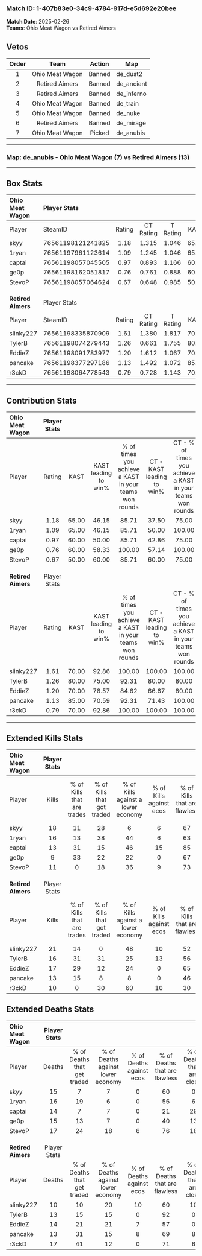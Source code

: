 ### Match ID: 1-407b83e0-34c9-4784-917d-e5d692e20bee  
**Match Date**: 2025-02-26  
**Teams**: Ohio Meat Wagon vs Retired Aimers  

## Vetos  

| Order | Team | Action | Map |
| :---: | :--: | :----: | --- |
| 1 | Ohio Meat Wagon | Banned | de_dust2 |
| 2 | Retired Aimers | Banned | de_ancient |
| 3 | Retired Aimers | Banned | de_inferno |
| 4 | Ohio Meat Wagon | Banned | de_train |
| 5 | Ohio Meat Wagon | Banned | de_nuke |
| 6 | Retired Aimers | Banned | de_mirage |
| 7 | Ohio Meat Wagon | Picked | de_anubis |

---  

### **Map**: de_anubis - Ohio Meat Wagon (7) vs Retired Aimers (13)  
---  

## Box Stats  

| **Ohio Meat Wagon** | Player Stats      |        |           |          |       |       |       |         |        |      |     |
| :- | :- | :-: | :-: | :-: | :-: | :-: | :-: | :-: | :-: | :-: | :-: |
| Player              | SteamID           | Rating | CT Rating | T Rating | KAST  |  ADR  | Kills | Assists | Deaths | K/D  | HS% |
| skyy                | 76561198121241825 |  1.18  |   1.315   |  1.046   | 65.00 | 81.9  |  18   |    1    |   15   | 1.20 | 61  |
| 1ryan               | 76561197961123614 |  1.09  |   1.245   |  1.046   | 65.00 | 81.1  |  16   |    5    |   16   | 1.00 | 37  |
| captai              | 76561198057045505 |  0.97  |   0.893   |  1.166   | 60.00 | 81.5  |  13   |    5    |   14   | 0.93 | 30  |
| ge0p                | 76561198162051817 |  0.76  |   0.761   |  0.888   | 60.00 | 70.4  |   9   |    9    |   15   | 0.60 | 22  |
| StevoP              | 76561198057064624 |  0.67  |   0.648   |  0.985   | 50.00 | 65.6  |  11   |    2    |   17   | 0.65 | 45  |
|                     |                   |        |           |          |       |       |       |         |        |      |     |
|                     |                   |        |           |          |       |       |       |         |        |      |     |
|                     |                   |        |           |          |       |       |       |         |        |      |     |
| **Retired Aimers**  | Player Stats      |        |           |          |       |       |       |         |        |      |     |
| Player              | SteamID           | Rating | CT Rating | T Rating | KAST  |  ADR  | Kills | Assists | Deaths | K/D  | HS% |
| slinky227           | 76561198335870909 |  1.61  |   1.380   |  1.817   | 70.00 | 117.1 |  21   |    5    |   10   | 2.10 | 61  |
| TylerB              | 76561198074279443 |  1.26  |   0.661   |  1.755   | 80.00 | 80.9  |  16   |    3    |   13   | 1.23 | 18  |
| EddieZ              | 76561198091783977 |  1.20  |   1.612   |  1.067   | 70.00 | 76.9  |  17   |    5    |   14   | 1.21 | 23  |
| pancake             | 76561198377297186 |  1.13  |   1.492   |  1.072   | 85.00 | 69.0  |  13   |    3    |   13   | 1.00 | 46  |
| r3ckD               | 76561198064778543 |  0.79  |   0.728   |  1.143   | 70.00 | 63.8  |  10   |    7    |   17   | 0.59 | 50  |
---  

## Contribution Stats  

| **Ohio Meat Wagon** | Player Stats |       |                      |                                                        |                           |                                                             |                          |                                                            |
| :- | :-: | :-: | :-: | :-: | :-: | :-: | :-: | :-: |
| Player              |    Rating    | KAST  | KAST leading to win% | % of times you achieve a KAST in your teams won rounds | CT - KAST leading to win% | CT - % of times you achieve a KAST in your teams won rounds | T - KAST leading to win% | T - % of times you achieve a KAST in your teams won rounds |
| skyy                |     1.18     | 65.00 |        46.15         |                         85.71                          |           37.50           |                            75.00                            |          60.00           |                           100.00                           |
| 1ryan               |     1.09     | 65.00 |        46.15         |                         85.71                          |           50.00           |                           100.00                            |          40.00           |                           66.67                            |
| captai              |     0.97     | 60.00 |        50.00         |                         85.71                          |           42.86           |                            75.00                            |          60.00           |                           100.00                           |
| ge0p                |     0.76     | 60.00 |        58.33         |                         100.00                         |           57.14           |                           100.00                            |          60.00           |                           100.00                           |
| StevoP              |     0.67     | 50.00 |        60.00         |                         85.71                          |           60.00           |                            75.00                            |          60.00           |                           100.00                           |
|                     |              |       |                      |                                                        |                           |                                                             |                          |                                                            |
|                     |              |       |                      |                                                        |                           |                                                             |                          |                                                            |
|                     |              |       |                      |                                                        |                           |                                                             |                          |                                                            |
| **Retired Aimers**  | Player Stats |       |                      |                                                        |                           |                                                             |                          |                                                            |
| Player              |    Rating    | KAST  | KAST leading to win% | % of times you achieve a KAST in your teams won rounds | CT - KAST leading to win% | CT - % of times you achieve a KAST in your teams won rounds | T - KAST leading to win% | T - % of times you achieve a KAST in your teams won rounds |
| slinky227           |     1.61     | 70.00 |        92.86         |                         100.00                         |          100.00           |                           100.00                            |          88.89           |                           100.00                           |
| TylerB              |     1.26     | 80.00 |        75.00         |                         92.31                          |           80.00           |                            80.00                            |          72.73           |                           100.00                           |
| EddieZ              |     1.20     | 70.00 |        78.57         |                         84.62                          |           66.67           |                            80.00                            |          87.50           |                           87.50                            |
| pancake             |     1.13     | 85.00 |        70.59         |                         92.31                          |           71.43           |                           100.00                            |          70.00           |                           87.50                            |
| r3ckD               |     0.79     | 70.00 |        92.86         |                         100.00                         |          100.00           |                           100.00                            |          88.89           |                           100.00                           |
---  

## Extended Kills Stats  

| **Ohio Meat Wagon** | Player Stats |                            |                            |                                    |                         |                              |                                 |                                       |                    |           |
| :- | :-: | :-: | :-: | :-: | :-: | :-: | :-: | :-: | :-: | :-: |
| Player              |    Kills     | % of Kills that are trades | % of Kills that got traded | % of Kills against a lower economy | % of Kills against ecos | % of Kills that are flawless | % of Kills that are close duels | % of Kills that are assisted by flash | Pistol Round Kills | AWP Kills |
| skyy                |      18      |             11             |             28             |                 6                  |            6            |              67              |                0                |                   0                   |         4          |     0     |
| 1ryan               |      16      |             13             |             38             |                 44                 |            6            |              63              |                6                |                   0                   |         1          |     0     |
| captai              |      13      |             31             |             15             |                 46                 |           15            |              85              |                0                |                   8                   |         0          |     1     |
| ge0p                |      9       |             33             |             22             |                 22                 |            0            |              67              |               11                |                  11                   |         1          |     0     |
| StevoP              |      11      |             0              |             18             |                 36                 |            9            |              73              |                9                |                  18                   |         0          |     5     |
|                     |              |                            |                            |                                    |                         |                              |                                 |                                       |                    |           |
|                     |              |                            |                            |                                    |                         |                              |                                 |                                       |                    |           |
|                     |              |                            |                            |                                    |                         |                              |                                 |                                       |                    |           |
| **Retired Aimers**  | Player Stats |                            |                            |                                    |                         |                              |                                 |                                       |                    |           |
| Player              |    Kills     | % of Kills that are trades | % of Kills that got traded | % of Kills against a lower economy | % of Kills against ecos | % of Kills that are flawless | % of Kills that are close duels | % of Kills that are assisted by flash | Pistol Round Kills | AWP Kills |
| slinky227           |      21      |             14             |             0              |                 48                 |           10            |              52              |               10                |                   0                   |         2          |     0     |
| TylerB              |      16      |             31             |             31             |                 25                 |           13            |              56              |                6                |                   0                   |         0          |     8     |
| EddieZ              |      17      |             29             |             12             |                 24                 |            0            |              65              |               18                |                   0                   |         3          |     0     |
| pancake             |      13      |             15             |             8              |                 8                  |            0            |              46              |               15                |                   0                   |         5          |     0     |
| r3ckD               |      10      |             0              |             30             |                 60                 |           10            |              30              |               20                |                   0                   |         0          |     0     |
## Extended Deaths Stats  

| **Ohio Meat Wagon** | Player Stats |                             |                                   |                          |                               |                            |                           |               |
| :- | :-: | :-: | :-: | :-: | :-: | :-: | :-: | :-: |
| Player              |    Deaths    | % of Deaths that get traded | % of Deaths against lower economy | % of Deaths against ecos | % of Deaths that are flawless | % of Deaths that are close | % of Deaths while blinded | Deaths to AWP |
| skyy                |      15      |              7              |                 7                 |            0             |              60               |             0              |             0             |       3       |
| 1ryan               |      16      |             19              |                 6                 |            0             |              56               |             6              |             0             |       2       |
| captai              |      14      |              7              |                 7                 |            0             |              21               |             29             |             0             |       2       |
| ge0p                |      15      |             13              |                 7                 |            0             |              40               |             13             |             0             |       0       |
| StevoP              |      17      |             24              |                18                 |            6             |              76               |             18             |             0             |       1       |
|                     |              |                             |                                   |                          |                               |                            |                           |               |
|                     |              |                             |                                   |                          |                               |                            |                           |               |
|                     |              |                             |                                   |                          |                               |                            |                           |               |
| **Retired Aimers**  | Player Stats |                             |                                   |                          |                               |                            |                           |               |
| Player              |    Deaths    | % of Deaths that get traded | % of Deaths against lower economy | % of Deaths against ecos | % of Deaths that are flawless | % of Deaths that are close | % of Deaths while blinded | Deaths to AWP |
| slinky227           |      10      |             10              |                20                 |            10            |              60               |             10             |             0             |       1       |
| TylerB              |      13      |             15              |                15                 |            0             |              92               |             0              |             8             |       2       |
| EddieZ              |      14      |             21              |                21                 |            7             |              57               |             0              |             7             |       0       |
| pancake             |      13      |             31              |                15                 |            8             |              69               |             8              |             0             |       1       |
| r3ckD               |      17      |             41              |                12                 |            0             |              71               |             6              |            12             |       2       |
